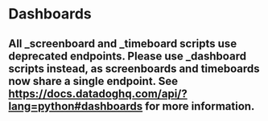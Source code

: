 # Dashboards

## All _screenboard and _timeboard scripts use deprecated endpoints. Please use _dashboard scripts instead, as screenboards and timeboards now share a single endpoint. See https://docs.datadoghq.com/api/?lang=python#dashboards for more information.
